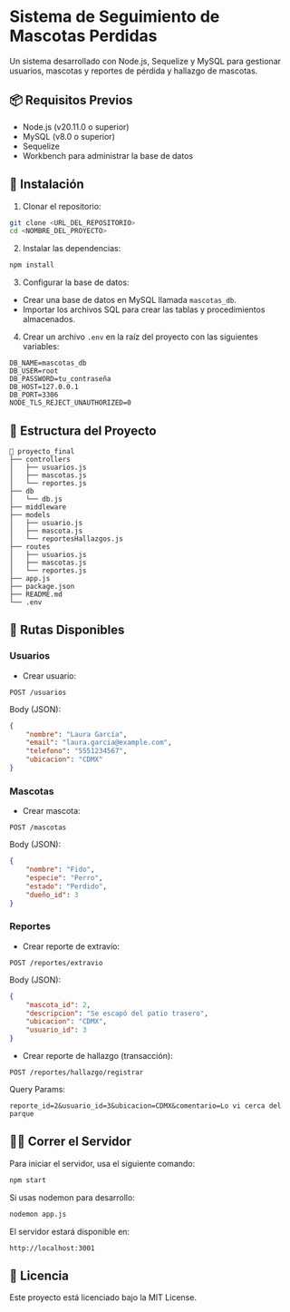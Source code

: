 # Sistema de Seguimiento de Mascotas Perdidas

Un sistema desarrollado con Node.js, Sequelize y MySQL para gestionar usuarios, mascotas y reportes de pérdida y hallazgo de mascotas.

## 📦 Requisitos Previos

* Node.js (v20.11.0 o superior)
* MySQL (v8.0 o superior)
* Sequelize
* Workbench para administrar la base de datos

## 🚀 Instalación

1. Clonar el repositorio:

```bash
git clone <URL_DEL_REPOSITORIO>
cd <NOMBRE_DEL_PROYECTO>
```

2. Instalar las dependencias:

```bash
npm install
```

3. Configurar la base de datos:

* Crear una base de datos en MySQL llamada `mascotas_db`.
* Importar los archivos SQL para crear las tablas y procedimientos almacenados.

4. Crear un archivo `.env` en la raíz del proyecto con las siguientes variables:

```
DB_NAME=mascotas_db
DB_USER=root
DB_PASSWORD=tu_contraseña
DB_HOST=127.0.0.1
DB_PORT=3306
NODE_TLS_REJECT_UNAUTHORIZED=0
```

## 📁 Estructura del Proyecto

```
📁 proyecto_final
├── controllers
│   ├── usuarios.js
│   ├── mascotas.js
│   └── reportes.js
├── db
│   └── db.js
├── middleware
├── models
│   ├── usuario.js
│   ├── mascota.js
│   └── reportesHallazgos.js
├── routes
│   ├── usuarios.js
│   ├── mascotas.js
│   └── reportes.js
├── app.js
├── package.json
├── README.md
└── .env
```

## 📝 Rutas Disponibles

### Usuarios

* Crear usuario:

```http
POST /usuarios
```

Body (JSON):

```json
{
    "nombre": "Laura García",
    "email": "laura.garcia@example.com",
    "telefono": "5551234567",
    "ubicacion": "CDMX"
}
```

### Mascotas

* Crear mascota:

```http
POST /mascotas
```

Body (JSON):

```json
{
    "nombre": "Fido",
    "especie": "Perro",
    "estado": "Perdido",
    "dueño_id": 3
}
```

### Reportes

* Crear reporte de extravío:

```http
POST /reportes/extravio
```

Body (JSON):

```json
{
    "mascota_id": 2,
    "descripcion": "Se escapó del patio trasero",
    "ubicacion": "CDMX",
    "usuario_id": 3
}
```

* Crear reporte de hallazgo (transacción):

```http
POST /reportes/hallazgo/registrar
```

Query Params:

```
reporte_id=2&usuario_id=3&ubicacion=CDMX&comentario=Lo vi cerca del parque
```

## 🏃‍♂️ Correr el Servidor

Para iniciar el servidor, usa el siguiente comando:

```bash
npm start
```

Si usas nodemon para desarrollo:

```bash
nodemon app.js
```

El servidor estará disponible en:

```http
http://localhost:3001
```

## 📄 Licencia

Este proyecto está licenciado bajo la MIT License.
